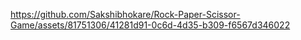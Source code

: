 
https://github.com/Sakshibhokare/Rock-Paper-Scissor-Game/assets/81751306/41281d91-0c6d-4d35-b309-f6567d346022
